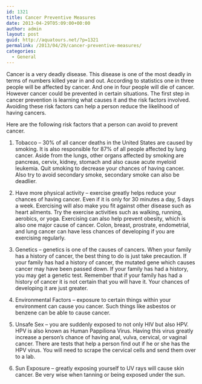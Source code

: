 ```yaml
---
id: 1321
title: Cancer Preventive Measures
date: 2013-04-29T05:09:00+00:00
author: admin
layout: post
guid: http://aquatours.net/?p=1321
permalink: /2013/04/29/cancer-preventive-measures/
categories:
  - General
---
```

Cancer is a very deadly disease. This disease is one of the most deadly in terms of numbers killed year in and out. According to statistics one in three people will be affected by cancer. And one in four people will die of cancer. However cancer could be prevented in certain situations. The first step in cancer prevention is learning what causes it and the risk factors involved. Avoiding these risk factors can help a person reduce the likelihood of having cancers.

Here are the following risk factors that a person can avoid to prevent cancer.

1. Tobacco – 30% of all cancer deaths in the United States are caused by smoking. It is also responsible for 87% of all people affected by lung cancer. Aside from the lungs, other organs affected by smoking are pancreas, cervix, kidney, stomach and also cause acute myeloid leukemia. Quit smoking to decrease your chances of having cancer. Also try to avoid secondary smoke, secondary smoke can also be deadlier.

2. Have more physical activity – exercise greatly helps reduce your chances of having cancer. Even if it is only for 30 minutes a day, 5 days a week. Exercising will also make you fit against other disease such as heart ailments. Try the exercise activities such as walking, running, aerobics, or yoga. Exercising can also help prevent obesity, which is also one major cause of cancer. Colon, breast, prostrate, endometrial, and lung cancer can have less chances of developing if you are exercising regularly.

3. Genetics – genetics is one of the causes of cancers. When your family has a history of cancer, the best thing to do is just take precaution. If your family has had a history of cancer, the mutated gene which causes cancer may have been passed down. If your family has had a history, you may get a genetic test. Remember that if your family has had a history of cancer it is not certain that you will have it. Your chances of developing it are just greater.

4. Environmental Factors – exposure to certain things within your environment can cause you cancer. Such things like asbestos or benzene can be able to cause cancer.

5. Unsafe Sex – you are suddenly exposed to not only HIV but also HPV. HPV is also known as Human Pappiliona Virus. Having this virus greatly increase a person’s chance of having anal, vulva, cervical, or vaginal cancer. There are tests that help a person find out if he or she has the HPV virus. You will need to scrape the cervical cells and send them over to a lab.

6. Sun Exposure – greatly exposing yourself to UV rays will cause skin cancer. Be very wise when tanning or being exposed under the sun.